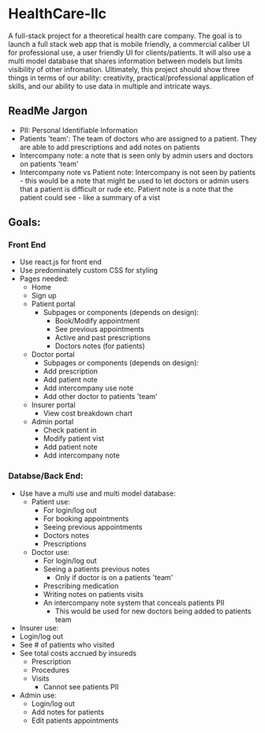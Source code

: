 # HealthCare-llc
A full-stack project for a theoretical health care company. The goal is to launch a full stack web app that is mobile friendly, a commercial caliber UI for professional use, a user friendly UI for clients/patients. It will also use a multi model database that shares information between models but limits visibility of other infromation. Ultimately, this project should show three things in terms of our ability: creativity, practical/professional application of skills, and our ability to use data in multiple and intricate ways.

## ReadMe Jargon
* PII:  Personal Identifiable Information
* Patients 'team': The team of doctors who are assigned to a patient. They are able to add prescriptions and add notes on patients
* Intercompany note: a note that is seen only by admin users and doctors on patients 'team'
* Intercompany note vs Patient note: Intercompany is not seen by patients - this would be a note that might be used to let doctors or admin users that a patient is difficult or rude etc. Patient note is a note that the patient could see - like a summary of a vist

## Goals:

### Front End
* Use react.js for front end
* Use predominately custom CSS for styling
* Pages needed:
  * Home
  * Sign up
  * Patient portal
    * Subpages or components (depends on design):
      * Book/Modify appointment  
      * See previous appointments
      * Active and past prescriptions
      * Doctors notes (for patients)
  * Doctor portal
    * Subpages or components (depends on design):
    * Add prescription
    * Add patient note
    * Add intercompany use note
    * Add other doctor to patients 'team'
  * Insurer portal
    * View cost breakdown chart
  * Admin portal
    * Check patient in
    * Modify patient vist
    * Add patient note
    * Add intercompany note
### Databse/Back End:
* Use have a multi use and multi model database:
  * Patient use:
    * For login/log out
    * For booking appointments
    * Seeing previous appointments
    * Doctors notes
    * Prescriptions
  * Doctor use:
    * For login/log out
    * Seeing a patients previous notes
      * Only if doctor is on a patients 'team'
    * Prescribing medication
    * Writing notes on patients visits
    * An intercompany note system that conceals patients PII
      * This would be used for new doctors being added to patients team
 * Insurer use:
  * Login/log out
  * See # of patients who visited
  * See total costs accrued by insureds
    * Prescription
    * Procedures
    * Visits
      * Cannot see patients PII
* Admin use:
  * Login/log out
  * Add notes for patients
  * Edit patients appointments
